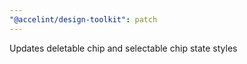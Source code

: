 ```yaml
---
"@accelint/design-toolkit": patch
---
```


Updates deletable chip and selectable chip state styles 
